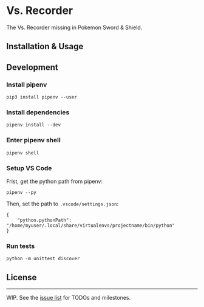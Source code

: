 # Vs. Recorder

The Vs. Recorder missing in Pokemon Sword & Shield.

## Installation & Usage

## Development

### Install pipenv

```
pip3 install pipenv --user
```

### Install dependencies

```
pipenv install --dev
```

### Enter pipenv shell

```
pipenv shell
```

### Setup VS Code

Frist, get the python path from pipenv:

```
pipenv --py
```

Then, set the path to `.vscode/settings.json`:
```
{
    "python.pythonPath": "/home/myuser/.local/share/virtualenvs/projectname/bin/python"
}
```

### Run tests

```
python -m unittest discover
```

## License

-----
WIP. See the [issue list](https://github.com/sunoru/Vs.Recorder/issues) for TODOs and milestones.
